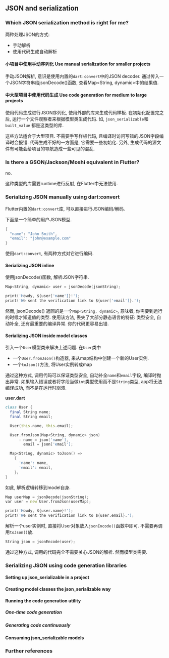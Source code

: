 ## JSON and serialization

### Which JSON serialization method is right for me?

两种处理JSON的方式:

- 手动解析
- 使用代码生成自动解析

#### 小项目中使用手动序列化 Use manual serialization for smaller projects

手动JSON解析, 意识是使用内置的`dart:convert`中的JSON decoder. 通过传入一个JSON字符串给jsonDecode()函数, 查看Map<String, dynamic>中的结果值.

#### 中大型项目中使用代码生成 Use code generation for medium to large projects

使用代码生成进行JSON序列化, 使用外部的库来生成代码样板. 在初始化配置完之后, 运行一个文件观察者来根据模型类生成代码. 如, `json_serializable`和`built_value` 都是这类型的库.

这些方法适合于大型项目. 不需要手写样板代码, 且编译时访问写错的JSON字段编译时会报错. 代码生成不好的一方面是, 它需要一些初始化. 另外, 生成代码的源文件有可能会给项目的导航造成一些可见的混乱.

### Is there a GSON/Jackson/Moshi equivalent in Flutter?

no.

这种类型的库需要runtime进行反射, 在Flutter中无法使用. 

### Serializing JSON manually using dart:convert

Flutter内置的`dart:convert`库, 可以直接进行JSON编码/解码.

下面是一个简单的用户JSON模型.

```d
{
  "name": "John Smith",
  "email": "john@example.com"
}
```

使用`dart:convert`, 有两种方式对它进行编码.

#### Serializing JSON inline

使用jsonDecode()函数, 解析JSON字符串.

```d
Map<String, dynamic> user = jsonDecode(jsonString);

print('Howdy, ${user['name']}!');
print('We sent the verification link to ${user['email']}.');
```

然而, jsonDecode() 返回的是一个`Map<String, dynamic>`, 意味者, 你需要到运行的时候才知道值的类型. 使用该方法, 丢失了大部分静态语言的特征: 类型安全, 自动补全, 还有最重要的编译异常. 你的代码更容易出错.

#### Serializing JSON inside model classes

引入一个`User`模型类来解决上述问题. 在`User`类中

- 一个`User.fromJson()`构造器, 来从map结构中创建一个新的User实例.
- 一个`toJson()`方法, 将User实例转成map

通过这种方式, 调用代码可以保证类型安全, 自动补全`name`和`email`字段, 编译时抛出异常. 如果输入错误或者将字段当做`int`类型使用而不是`String`类型, app将无法编译成功, 而不是在运行时崩溃.

**user.dart**

```d
class User {
  final String name;
  final String email;

  User(this.name, this.email);

  User.fromJson(Map<String, dynamic> json)
      : name = json['name'],
        email = json['email'];

  Map<String, dynamic> toJson() =>
    {
      'name': name,
      'email': email,
    };
}
```

如此, 解析逻辑转移到model自身.

```d
Map userMap = jsonDecode(jsonString);
var user = new User.fromJson(userMap);

print('Howdy, ${user.name}!');
print('We sent the verification link to ${user.email}.');
```

解析一个user实例时, 直接将User对象放入`jsonEncode()`函数中即可. 不需要再调用`toJson()`放.

```d
String json = jsonEncode(user);
```

通过这种方式, 调用的代码完全不需要关心JSON的解析. 然而模型类需要. 

### Serializing JSON using code generation libraries
#### Setting up json_serializable in a project
#### Creating model classes the json_serializable way
#### Running the code generation utility
##### One-time code generation
##### Generating code continuously
#### Consuming json_serializable models

### Further references
